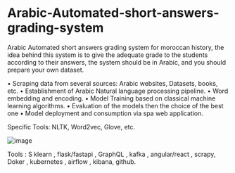 # Arabic-Automated-short-answers-grading-system

Arabic Automated short answers grading system for moroccan history, the idea behind
this system is to give the adequate grade to the students according to their answers, the system
should be in Arabic, and you should prepare your own dataset.

• Scraping data from several sources: Arabic websites, Datasets, books, etc.
• Establishment of Arabic Natural language processing pipeline.
• Word embedding and encoding.
• Model Training based on classical machine learning algorithms.
• Evaluation of the models then the choice of the best one
• Model deployment and consumption via spa web application.

Specific Tools: NLTK, Word2vec, Glove, etc.

![image](https://user-images.githubusercontent.com/97354112/229602756-d14c9d7c-e39f-433a-8892-5b366f44eb65.png)

Tools : S klearn , flask/fastapi , GraphQL , kafka , angular/react , scrapy, Doker , kubernetes ,
airflow , kibana, github.

